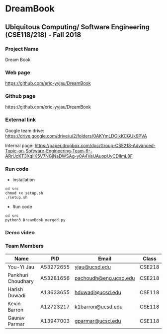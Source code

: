 # DreamBook

## Ubiquitous Computing/ Software Engineering (CSE118/218) - Fall 2018

### Project Name
Dream Book

### Web page
https://github.com/eric-yyjau/DreamBook

### Github page
https://github.com/eric-yyjau/DreamBook

### External link
Google team drive:
https://drive.google.com/drive/u/2/folders/0AKYmLDOlkKCGUk9PVA

Internal page:
https://paper.dropbox.com/doc/Group-CSE218-Advanced-Topic-on-Software-Engineering-Team-6--ARrUcKT3XqIiK5V7NGjNaDWSAg-y0A4VaUAuopUyCDIImL8F

### Run code
- Installation
```
cd src
chmod +x setup.sh
./setup.sh
```
- Run code
```
cd src
python3 DreamBook_merged.py
```

### Demo video

### Team Members
| Name               | PID       | Email                 | Class  |
| ------------------ | --------- | --------------------- | ------ |
| You-Yi Jau         | A53272655 | yjau@ucsd.edu         | CSE218 |
| Pankhuri Choudhary | A53281656 | pachoudh@eng.ucsd.edu | CSE218 |
| Harish Duwadi      | A13633655 | hduwadi@ucsd.edu      | CSE118 |
| Kevin Barron       | A12723217 | k1barron@ucsd.edu     | CSE118 |
| Gaurav Parmar      | A13947003 | gparmar@ucsd.edu      | CSE118 |

